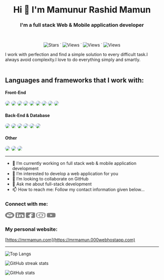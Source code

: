 <br />

<h1 align="center">Hi 👋 I'm Mamunur Rashid Mamun</h1>

<h3 align="center">I'm a full stack Web & Mobile application developer</h3>
<br>

<p align="center"> 
<!-- <img src="https://img.shields.io/github/followers/mr-mamun-50?label=Followers&style=social" alt="Followers" /> -->
<img src="https://img.shields.io/github/stars/mr-mamun-50?label=Stars&style=flat&color=blue" alt="Stars" /> ˙
<img src="https://komarev.com/ghpvc/?username=mr-mamun-50&style=flat&color=6749C6" alt="Views" /> ˙
<img src="https://img.shields.io/youtube/channel/subscribers/UCQeFX7M9eBfz4-ObpbfbFgQ" alt="Views" /> ˙
<img src="https://img.shields.io/youtube/channel/views/UCQeFX7M9eBfz4-ObpbfbFgQ" alt="Views" />
</p>

<!-- I always love and respect the work of myself and others. I like to work hard all the time. I do not indulge in laziness at all. I always like to learn and teach something new. I always research to discover something new. -->

I work with perfection and find a simple solution to every difficult task.I always avoid complexity.I love to do everything simply and smartly.
<br><br>

## Languages and frameworks that I work with:

#### Front-End

<img src="https://img.shields.io/badge/React-5ED4F3?style=for-the-badge&logo=react&logoColor=black" style='border-radius:10px'>
<img src="https://img.shields.io/badge/Flutter-41C6F0?style=for-the-badge&logo=flutter&logoColor=white" style='border-radius:10px'>
<img src="https://img.shields.io/badge/JavaScript-EAD41C?style=for-the-badge&logo=javascript&logoColor=black" style='border-radius:10px'>
<img src="https://img.shields.io/badge/Dart-007BBE?style=for-the-badge&logo=dart&logoColor=white" style='border-radius:10px'>
<img src="https://img.shields.io/badge/Material UI-0081CB?style=for-the-badge&logo=mui&logoColor=white" style='border-radius:10px'>
<img src="https://img.shields.io/badge/Tailwind CSS-151C2C?style=for-the-badge&logo=tailwindcss&logoColor=white" style='border-radius:10px'>
<img src="https://img.shields.io/badge/Bootstrap-563D7C?style=for-the-badge&logo=bootstrap&logoColor=white" style='border-radius:10px'>
<img src="https://img.shields.io/badge/HTML-E34F26?style=for-the-badge&logo=html5&logoColor=white" style='border-radius:10px'>
<img src="https://img.shields.io/badge/CSS-1572B6?style=for-the-badge&logo=css3&logoColor=white" style='border-radius:10px'>

#### Back-End & Database

<img src="https://img.shields.io/badge/Laravel-FF2D20?style=for-the-badge&logo=laravel&logoColor=white" style='border-radius:10px'>
<img src="https://img.shields.io/badge/PHP-7175AA?style=for-the-badge&logo=php&logoColor=white" style='border-radius:10px'>
<img src="https://img.shields.io/badge/Python-3776AB?style=for-the-badge&logo=Python&logoColor=white" style='border-radius:10px'>
<img src="https://img.shields.io/badge/Firebase-FFA611?style=for-the-badge&logo=Firebase&logoColor=white" style='border-radius:10px'>
<img src="https://img.shields.io/badge/MySQL-47809D?style=for-the-badge&logo=MySQL&logoColor=white" style='border-radius:10px'>
<img src="https://img.shields.io/badge/postgresql-679CC7?style=for-the-badge&logo=postgresql&logoColor=white" style='border-radius:10px'>

#### Other

<img src="https://img.shields.io/badge/Java-ED8B00?style=for-the-badge&logo=openjdk&logoColor=white" style='border-radius:10px'>
<img src="https://img.shields.io/badge/C%2B%2B-00599C?style=for-the-badge&logo=c%2B%2B&logoColor=white" style='border-radius:10px'>
<img src="https://img.shields.io/badge/C-00599C?style=for-the-badge&logo=c&logoColor=white" style='border-radius:10px'>

<br />

---

-   🔭 I’m currently working on full stack web & mobile application development
-   🌱 I’m interested to develop a web application for you
-   👯 I’m looking to collaborate on GitHub
-   💬 Ask me about full-stack development
-   📫 How to reach me: Follow my contact information given below...

### Connect with me:

[<img src='./SVG/email.svg' alt='github' height='20' width='30'>](mailto:mrmamun20162017@gmail.com) [<img src='./SVG/linkedin-brands.svg' alt='linkedin' height='20' width='30'>](https://www.linkedin.com/in/m-r-mamun/) [<img src='./SVG/facebook-square-brands.svg' alt='facebook' height='20' width='30'>](https://www.facebook.com/mamun20172018/) [<img src='./SVG/instagram-brands.svg' alt='instagram' height='20' width='30'>](https://www.instagram.com/mr_mamun___/) [<img src='./SVG/youtube-brands.svg' alt='YouTube' height='20' width='30'>](https://www.youtube.com/MamunurRashidMamun)

### My personal website:

[https://mrmamun.com](https://mrmamun.000webhostapp.com)

---

![Top Langs](https://github-readme-stats.vercel.app/api/top-langs/?username=mr-mamun-50&layout=compact&&theme=transparent&hide=html,css,scss,hack&langs_count=11&hide_border=true&card_width=490px)

![GitHub streak stats](https://github-readme-streak-stats.herokuapp.com/?user=mr-mamun-50&theme=transparent&hide_border=true&card_width=490px)

![GitHub stats](https://github-readme-stats.vercel.app/api?username=mr-mamun-50&show_icons=true&count_private=true&theme=transparent&hide_border=true&card_width=490px)

<!-- ![GitHub Activity Graph](https://activity-graph.herokuapp.com/graph?username=mr-mamun-50) -->

<!-- [![trophy](https://github-profile-trophy.vercel.app/?username=mr-mamun-50)](https://github.com/ryo-ma/github-profile-trophy) -->

<!-- ![GitHub metrics](https://metrics.lecoq.io/mr-mamun-50) -->
